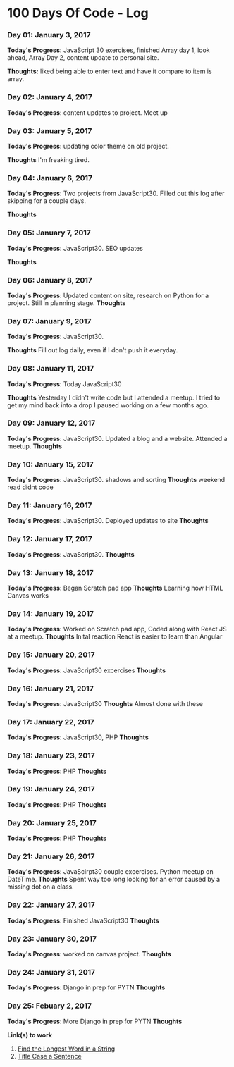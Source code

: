 # 100 Days Of Code - Log

### Day 01: January 3, 2017

**Today's Progress**: JavaScript 30 exercises, finished Array day 1, look ahead, Array Day 2, content update to personal site.

**Thoughts:** liked being able to enter text and have it compare to item is array.


### Day 02: January 4, 2017

**Today's Progress**: content updates to project. Meet up


### Day 03: January 5, 2017

**Today's Progress**: updating color theme on old project.

**Thoughts** I'm freaking tired.

### Day 04: January 6, 2017

**Today's Progress**: Two projects from JavaScript30. Filled out this log after skipping for a couple days.

**Thoughts**

### Day 05: January 7, 2017

**Today's Progress**: JavaScript30. SEO updates

**Thoughts**

### Day 06: January 8, 2017

**Today's Progress**: Updated content on site, research on Python for a project. Still in planning stage.
**Thoughts**
### Day 07: January 9, 2017

**Today's Progress**: JavaScript30.

**Thoughts**  Fill out log daily, even if I don't push it everyday.
### Day 08: January 11, 2017

**Today's Progress**: Today JavaScript30

**Thoughts** Yesterday I didn't write code but I attended a meetup. I tried to get my mind back into a drop I paused working on a few months ago.

### Day 09: January 12, 2017

**Today's Progress**: JavaScript30. Updated a blog and a website. Attended a meetup.
**Thoughts**

### Day 10: January 15, 2017

**Today's Progress**: JavaScript30. shadows and sorting
**Thoughts**
weekend read didnt code

### Day 11: January 16, 2017

**Today's Progress**: JavaScript30. Deployed updates to site
**Thoughts**


### Day 12: January 17, 2017

**Today's Progress**: JavaScript30.
**Thoughts**

### Day 13: January 18, 2017

**Today's Progress**: Began Scratch pad app
**Thoughts**
Learning how HTML Canvas works

### Day 14: January 19, 2017

**Today's Progress**: Worked on Scratch pad app, Coded along with React JS at a meetup.
**Thoughts**
Inital reaction React is easier to learn than Angular

### Day 15: January 20, 2017

**Today's Progress**: JavaScript30 excercises
**Thoughts**

### Day 16: January 21, 2017

**Today's Progress**: JavaScript30
**Thoughts**
Almost done with these

### Day 17: January 22, 2017

**Today's Progress**: JavaScript30, PHP
**Thoughts**

### Day 18: January 23, 2017

**Today's Progress**: PHP
**Thoughts**

### Day 19: January 24, 2017

**Today's Progress**: PHP
**Thoughts**

### Day 20: January 25, 2017

**Today's Progress**: PHP
**Thoughts**

### Day 21: January 26, 2017

**Today's Progress**: JavaScirpt30 couple excercises. Python meetup on DateTime.
**Thoughts**
Spent way too long looking for an error caused by a missing dot on a class.

### Day 22: January 27, 2017

**Today's Progress**: Finished JavaScript30
**Thoughts**

### Day 23: January 30, 2017

**Today's Progress**: worked on canvas project.
**Thoughts**

### Day 24: January 31, 2017

**Today's Progress**: Django in prep for PYTN
**Thoughts**

### Day 25: Febuary 2, 2017

**Today's Progress**: More Django in prep for PYTN
**Thoughts**

**Link(s) to work**
1. [Find the Longest Word in a String](https://www.freecodecamp.com/challenges/find-the-longest-word-in-a-string)
2. [Title Case a Sentence](https://www.freecodecamp.com/challenges/title-case-a-sentence)
